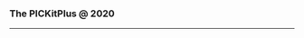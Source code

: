 <div class="article" lang="en">

<div class="titlepage">

<div>

<div>

</div>

<div>

<div class="author">

### <span class="firstname">The PICKitPlus @ 2020</span>

</div>

</div>

</div>

------------------------------------------------------------------------

</div>

</div>
